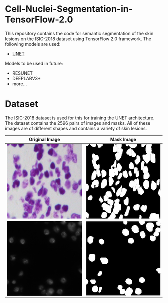# Cell-Nuclei-Segmentation-in-TensorFlow-2.0

This repository contains the code for semantic segmentation of the skin lesions on the ISIC-2018 dataset using TensorFlow 2.0 framework.
The following models are used:
- [UNET](https://arxiv.org/abs/1505.04597)

Models to be used in future:
- RESUNET
- DEEPLABV3+
- more...

# Dataset
The ISIC-2018 dataset is used for this for training the UNET architecture. The dataset contains the 2596 pairs of images and masks. All of these images are of different shapes and contains a variety of skin lesions.

Original Image             |  Mask Image
:-------------------------:|:-------------------------:
![](img/img1.jpg)  |  ![](img/mask1.jpg)
![](img/img2.jpg)  |  ![](img/mask2.jpg)
